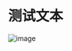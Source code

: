# 测试文本


 ![image](https://github.com/mlm1966/mlm1966.github.io/blob/%E4%BA%8C%E5%8F%B7/files/%E7%AC%AC%E4%BA%8C%E5%8D%81%E5%9B%9B%E6%9C%9F.PNG？bl=1)
